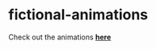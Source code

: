 # fictional-animations
Check out the animations **[here](https://jafetimbre.github.io/fictional-animations/)**
